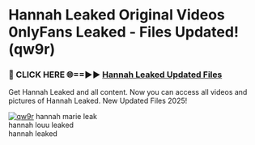 # Hannah Leaked Original Videos 0nlyFans Leaked - Files Updated! (qw9r)

<h3>🔴 CLICK HERE 🌐==►► <a href="https://tinyurl.com/2wckxsce" rel="nofollow">Hannah Leaked Updated Files</a></h3>

Get Hannah Leaked and all content. Now you can access all videos and pictures of Hannah Leaked. New Updated Files 2025!

[![qw9r](https://i.imgur.com/AFduVYN.gif)](https://tinyurl.com/2wckxsce)
hannah marie leak<br>
hannah louu leaked<br>
hannah leaked